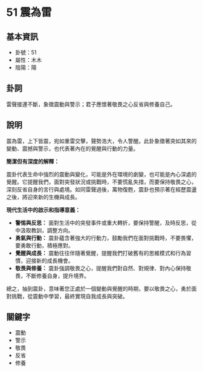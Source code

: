 # 51 震為雷

## 基本資訊
- 卦號：51
- 屬性：木木
- 陰陽：陽

## 卦詞
雷聲接連不斷，象徵震動與警示；君子應懷著敬畏之心反省與修養自己。

## 說明
震為雷，上下皆震，宛如重雷交擊，聲勢浩大，令人警醒。此卦象徵著突如其來的變動、震撼與警示，也代表著內在的覺醒與行動的力量。

**簡潔但有深度的解釋：**

震卦代表生命中強烈的震動與變化，可能是外在環境的劇變，也可能是內心深處的覺醒。它提醒我們，面對突發狀況或挑戰時，不要慌亂失措，而要保持敬畏之心，深刻反省自身的言行與處境。如同雷聲過後，萬物復甦，震卦也預示著在經歷震盪之後，將迎來新的生機與成長。

**現代生活中的啟示和指導意義：**

*   **警惕與反思：** 面對生活中的突發事件或重大轉折，要保持警醒，及時反思，從中汲取教訓，調整方向。
*   **勇氣與行動：** 震卦蘊含著強大的行動力，鼓勵我們在面對挑戰時，不要畏懼，要勇敢行動，積極應對。
*   **覺醒與成長：** 震動往往伴隨著覺醒，提醒我們打破舊有的思維模式和行為習慣，迎接新的成長機會。
*   **敬畏與修養：** 震卦強調敬畏之心，提醒我們對自然、對規律、對內心保持敬畏，不斷修養自身，提升境界。

總之，抽到震卦，意味著您正處於一個變動與覺醒的時期，要以敬畏之心，勇於面對挑戰，從震動中學習，最終實現自我成長與突破。

## 關鍵字
- 震動
- 警示
- 敬畏
- 反省
- 修養
